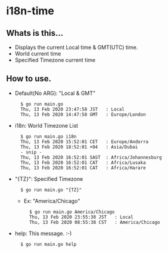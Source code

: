 # i18n-time

## Whats is this...
- Displays the current Local time & GMT(UTC) time. 
- World current time
- Specified Timezone current time

## How to use.
- Default(No ARG): "Local & GMT"
  ```Shell
    $ go run main.go
    Thu, 13 Feb 2020 23:47:58 JST   : Local
    Thu, 13 Feb 2020 14:47:58 GMT   : Europe/London
  ```

- i18n: World Timezone List
  ```Shell
    $ go run main.go i18n
    Thu, 13 Feb 2020 15:52:01 CET   : Europe/Andorra
    Thu, 13 Feb 2020 18:52:01 +04   : Asia/Dubai
    - snip -
    Thu, 13 Feb 2020 16:52:01 SAST  : Africa/Johannesburg
    Thu, 13 Feb 2020 16:52:01 CAT   : Africa/Lusaka
    Thu, 13 Feb 2020 16:52:01 CAT   : Africa/Harare
  ```

- "{TZ}": Specified Timezone 
  ```Shell
    $ go run main.go "{TZ}"
  ```
  - Ex: "America/Chicago"
    ```Shell
      $ go run main.go America/Chicago
      Thu, 13 Feb 2020 23:55:38 JST   : Local
      Thu, 13 Feb 2020 08:55:38 CST   : America/Chicago
    ```

- help: This message. :-)
  ```Shell
    $ go run main.go help
  ```
